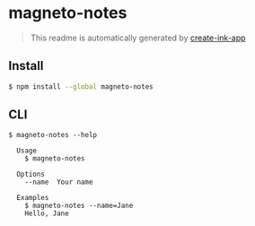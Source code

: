 # magneto-notes

> This readme is automatically generated by [create-ink-app](https://github.com/vadimdemedes/create-ink-app)


## Install

```bash
$ npm install --global magneto-notes
```


## CLI

```
$ magneto-notes --help

  Usage
    $ magneto-notes

  Options
    --name  Your name

  Examples
    $ magneto-notes --name=Jane
    Hello, Jane
```
